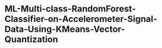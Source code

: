 # ML-Multi-class-RandomForest-Classifier-on-Accelerometer-Signal-Data-Using-KMeans-Vector-Quantization